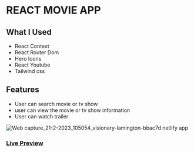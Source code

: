 # REACT MOVIE APP

## What I Used
* React Context
* React Router Dom
* Hero Icons
* React Youtube
* Tailwind css

## Features
* User can search movie or tv show
* user can view the movie or tv show information
* User can watch trailer

![Web capture_21-2-2023_105054_visionary-lamington-bbac7d netlify app](https://user-images.githubusercontent.com/91274600/220243157-690003f5-c9e8-4524-926c-e3a7be14be74.jpeg)

 ### [Live Preview](https://watchme-react-movie.netlify.app/)
